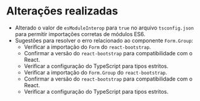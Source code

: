 # Alterações realizadas

- Alterado o valor de `esModuleInterop` para `true` no arquivo `tsconfig.json` para permitir importações corretas de módulos ES6.
- Sugestões para resolver o erro relacionado ao componente `Form.Group`:
  - Verificar a importação do `Form` do `react-bootstrap`.
  - Confirmar a versão do `react-bootstrap` para compatibilidade com o React.
  - Verificar a configuração do TypeScript para tipos estritos.
  - Verificar a importação do `Form.Group` do `react-bootstrap`.
  - Confirmar a versão do `react-bootstrap` para compatibilidade com o React.
  - Verificar a configuração do TypeScript para tipos estritos.
